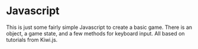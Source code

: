 # Javascript
This is just some fairly simple Javascript to create a basic game. There is an object, a game state, and a few methods for keyboard input. All based on tutorials from Kiwi.js.
